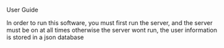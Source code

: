 User Guide

In order to run this software, you must first run the server, and the server must be on at all times otherwise the server wont run, the user information is stored in a json database
